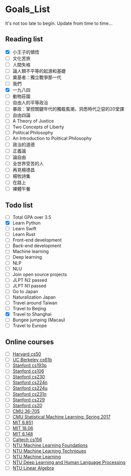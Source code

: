 # Goals_List

It's not too late to begin.
Update from time to time...

## Reading list

- [x] 小王子的領悟
- [ ] 文化苦旅
- [ ] 人間失格
- [ ] 論人類不平等的起源和基礎
- [ ] 奠基者：獨立戰爭那一代
- [ ] 我們
- [x] 一九八四
- [ ] 動物莊園
- [ ] 自由人的平等政治
- [ ] 暴政：掌控關鍵年代的獨裁風潮，洞悉時代之惡的20堂課
- [ ] 自由四論
- [ ] A Theory of Justice
- [ ] Two Concepts of Liberty
- [ ] Political Philosophy
- [ ] An Introduction to Political Philosophy
- [ ] 政治的道德
- [ ] 正義論
- [ ] 論自由
- [ ] 全世界受苦的人
- [ ] 再見楊德昌
- [ ] 楊牧詩集
- [ ] 在路上
- [ ] 裸體午餐

## Todo list

- [ ] Total GPA over 3.5
- [x] Learn Python
- [ ] Learn Swift
- [ ] Learn Rust
- [ ] Front-end development
- [ ] Back-end development
- [ ] Machine learning
- [ ] Deep learning
- [ ] NLP
- [ ] NLU
- [ ] Join open source projects
- [ ] JLPT N2 passed
- [ ] JLPT N1 passed
- [ ] Go to Japan
- [ ] Naturalization Japan
- [ ] Travel around Taiwan
- [ ] Travel to Beijing
- [x] Travel to Shanghai
- [ ] Bungee jumping (Macau)
- [ ] Travel to Europe

## Online courses

- [ ] [Harvard cs50](https://www.youtube.com/user/cs50tv)
- [ ] [UC Berkeley cs61b](https://sp18.datastructur.es/)
- [ ] [Stanford cs193p](https://www.youtube.com/playlist?list=PL_l7vS8VbNDFBiKIL3fEQhkKXTYsncsvN)
- [ ] [Stanford cs106](https://see.stanford.edu/Course/CS106A)
- [ ] [Stanford cs230](http://cs230.stanford.edu/)
- [ ] [Stanford cs224n](http://web.stanford.edu/class/cs224n/)
- [ ] [Stanford cs224u](http://web.stanford.edu/class/cs224u/)
- [ ] [Stanford cs231n](http://cs231n.stanford.edu/)
- [ ] [Stanford cs229](http://cs229.stanford.edu/)
- [ ] [Stanford cs20](http://web.stanford.edu/class/cs20si/syllabus.html)
- [ ] [CMU 36-705](http://www.stat.cmu.edu/~siva/705/main.html)
- [ ] [CMU Statistical Machine Learning: Spring 2017](http://www.stat.cmu.edu/~ryantibs/statml/)
- [ ] [MIT 6.851](https://courses.csail.mit.edu/6.851/)
- [ ] [MIT 18.06](https://ocw.mit.edu/courses/mathematics/18-06-linear-algebra-spring-2010/)
- [ ] [MIT 6.148](http://webdevelopment.mit.edu/2018/lectures)
- [ ] [Caltech cs156](https://work.caltech.edu/telecourse.html)
- [ ] [NTU Machine Learning Foundations](https://www.youtube.com/watch?v=nQvpFSMPhr0&list=PLXVfgk9fNX2I7tB6oIINGBmW50rrmFTqf)
- [ ] [NTU Machine Learning Techniques](https://www.youtube.com/watch?v=A-GxGCCAIrg&list=PLXVfgk9fNX2IQOYPmqjqWsNUFl2kpk1U2)
- [ ] [NTU Machine Learning](http://speech.ee.ntu.edu.tw/~tlkagk/courses_ML17_2.html)
- [ ] [NTU Deep Learning and Human Language Processing](http://speech.ee.ntu.edu.tw/~tlkagk/courses_DLHLP20.html)
- [ ] [NTU Linear Algebra](http://speech.ee.ntu.edu.tw/~tlkagk/courses_LA18.html)